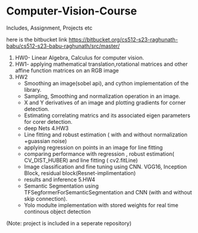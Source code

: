 # Computer-Vision-Course
Includes, Assignment, Projects etc


here is the bitbucket link
https://bitbucket.org/cs512-s23-raghunath-babu/cs512-s23-babu-raghunath/src/master/

1. HW0- Linear Algebra, Calculus for computer vision.
2. HW1- applying mathematical translation,rotational matrices and other affine function matrices on an RGB image
3. HW2
      - Smoothing an image(sobel api), and cython implementation of the library.
      - Sampling, Smoothing and normalization operation in an image.
      - X and Y derivatives of an image and plotting gradients for corner detection.
      - Estimating correlating matrics and its associated eigen parameters for corer detection.
      - deep Nets
4.HW3
      - Line fitting and robust estimation ( with and without normalization +guassian noise)
      - applying regression on points in an image for line fitting
      - comparing performance with regression , robust estimation( CV_DIST_HUBER) and line fitting ( cv2.fitLine)
      - Image classification and fine tuning using CNN. VGG16, Inception Block, residual block(Resnet-implimentation)
      - results and inference
5.HW4
      - Semantic Segmentation using TFSegformerForSemanticSegmentation and CNN (with and without skip connection).
      -  Yolo modulte implementation with stored weights for real time continous object detection

(Note: project is included in a seperate repository)
